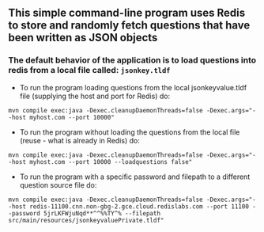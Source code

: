 ## This simple command-line program uses Redis to store and randomly fetch questions that have been written as JSON objects
### The default behavior of the application is to load questions into redis from a local file called: ``jsonkey.tldf``

* To run the program loading questions from the local jsonkeyvalue.tldf file (supplying the host and port for Redis) do:
```
mvn compile exec:java -Dexec.cleanupDaemonThreads=false -Dexec.args="--host myhost.com --port 10000"
```

* To run the program without loading the questions from the local file (reuse - what is already in Redis) do:

```
mvn compile exec:java -Dexec.cleanupDaemonThreads=false -Dexec.args="--host myhost.com --port 10000 --loadquestions false"
```

* To run the program with a specific password and filepath to a different question source file do:

``` 
mvn compile exec:java -Dexec.cleanupDaemonThreads=false -Dexec.args="--host redis-11100.cnn.non-gbg-2.gce.cloud.redislabs.com --port 11100 --password 5jrLKFWjuNqd**^^%%TY^% --filepath src/main/resources/jsonkeyvaluePrivate.tldf"
```
